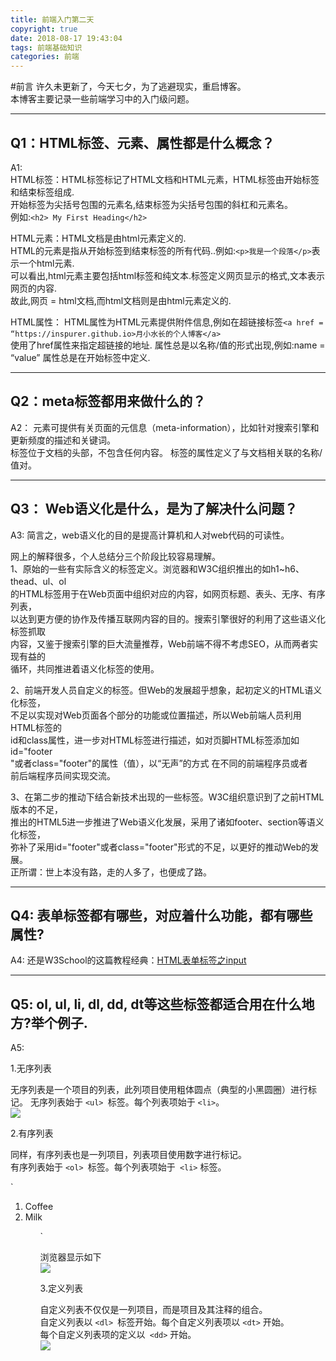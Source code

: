 ```yaml
---
title: 前端入门第二天
copyright: true
date: 2018-08-17 19:43:04
tags: 前端基础知识
categories: 前端
---
```

#前言
许久未更新了，今天七夕，为了逃避现实，重启博客。<!-- more -->    
本博客主要记录一些前端学习中的入门级问题。

---
Q1：HTML标签、元素、属性都是什么概念？ 
--- 
A1:   
HTML标签：HTML标签标记了HTML文档和HTML元素，HTML标签由开始标签和结束标签组成.  
开始标签为尖括号包围的元素名,结束标签为尖括号包围的斜杠和元素名。  
例如:`<h2> My First Heading</h2>	`  
  
HTML元素：HTML文档是由html元素定义的.  
HTML的元素是指从开始标签到结束标签的所有代码..例如:`<p>我是一个段落</p>`表示一个html元素.   
可以看出,html元素主要包括html标签和纯文本.标签定义网页显示的格式,文本表示网页的内容.   
故此,网页 =  html文档,而html文档则是由html元素定义的.   
  
HTML属性： 
HTML属性为HTML元素提供附件信息,例如在超链接标签`<a href = “https://inspurer.github.io>月小水长的个人博客</a>`  
使用了href属性来指定超链接的地址.
属性总是以名称/值的形式出现,例如:name = “value”
属性总是在开始标签中定义.

---
Q2：meta标签都用来做什么的？  
---
A2：<meta> 元素可提供有关页面的元信息（meta-information），比如针对搜索引擎和更新频度的描述和关键词。   
<meta> 标签位于文档的头部，不包含任何内容。<meta> 标签的属性定义了与文档相关联的名称/值对。

---
Q3： Web语义化是什么，是为了解决什么问题？
---
A3: 
简言之，web语义化的目的是提高计算机和人对web代码的可读性。

网上的解释很多，个人总结分三个阶段比较容易理解。  
1、原始的一些有实际含义的标签定义。浏览器和W3C组织推出的如h1~h6、thead、ul、ol   
的HTML标签用于在Web页面中组织对应的内容，如网页标题、表头、无序、有序列表，   
以达到更方便的协作及传播互联网内容的目的。搜索引擎很好的利用了这些语义化标签抓取   
内容，又鉴于搜索引擎的巨大流量推荐，Web前端不得不考虑SEO，从而两者实现有益的   
循环，共同推进着语义化标签的使用。

2、前端开发人员自定义的标签。但Web的发展超乎想象，起初定义的HTML语义化标签，  
不足以实现对Web页面各个部分的功能或位置描述，所以Web前端人员利用HTML标签的    
id和class属性，进一步对HTML标签进行描述，如对页脚HTML标签添加如id="footer  
"或者class="footer"的属性（值），以“无声”的方式  在不同的前端程序员或者   
前后端程序员间实现交流。

3、在第二步的推动下结合新技术出现的一些标签。W3C组织意识到了之前HTML版本的不足，   
推出的HTML5进一步推进了Web语义化发展，采用了诸如footer、section等语义化标签，   
弥补了采用id="footer"或者class="footer"形式的不足，以更好的推动Web的发展。   
正所谓：世上本没有路，走的人多了，也便成了路。

---
Q4: 表单标签都有哪些，对应着什么功能，都有哪些属性?   
---
A4: 还是W3School的这篇教程经典：[HTML表单标签之input](http://www.w3school.com.cn/html/html_form_input_types.asp)

---
Q5: ol, ul, li, dl, dd, dt等这些标签都适合用在什么地方?举个例子.
---
A5: 

1.无序列表

无序列表是一个项目的列表，此列项目使用粗体圆点（典型的小黑圆圈）进行标记。
无序列表始于 `<ul> `标签。每个列表项始于 `<li>`。   
![](https://i.imgur.com/b6R182y.jpg)   

2.有序列表    

同样，有序列表也是一列项目，列表项目使用数字进行标记。   
有序列表始于 `<ol> `标签。每个列表项始于` <li>` 标签。   

`<ol>  
<li>Coffee</li>   
<li>Milk</li>  
<ol>`


浏览器显示如下  
![](https://i.imgur.com/IW5e7G1.png)


3.定义列表

自定义列表不仅仅是一列项目，而是项目及其注释的组合。   
自定义列表以 `<dl> `标签开始。每个自定义列表项以 `<dt>` 开始。    
每个自定义列表项的定义以` <dd>` 开始。   
![](https://i.imgur.com/DLDdGKN.jpg)
